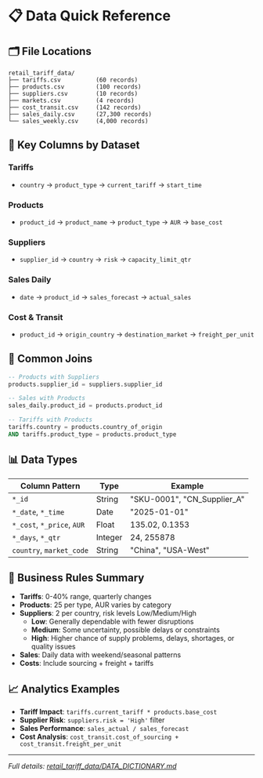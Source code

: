 # 📋 Data Quick Reference

## 🗂️ File Locations
```
retail_tariff_data/
├── tariffs.csv          (60 records)
├── products.csv         (100 records)  
├── suppliers.csv        (10 records)
├── markets.csv          (4 records)
├── cost_transit.csv     (142 records)
├── sales_daily.csv      (27,300 records)
└── sales_weekly.csv     (4,000 records)
```

## 🔑 Key Columns by Dataset

### Tariffs
- `country` → `product_type` → `current_tariff` → `start_time`

### Products  
- `product_id` → `product_name` → `product_type` → `AUR` → `base_cost`

### Suppliers
- `supplier_id` → `country` → `risk` → `capacity_limit_qtr`

### Sales Daily
- `date` → `product_id` → `sales_forecast` → `actual_sales`

### Cost & Transit
- `product_id` → `origin_country` → `destination_market` → `freight_per_unit`

## 🔗 Common Joins

```sql
-- Products with Suppliers
products.supplier_id = suppliers.supplier_id

-- Sales with Products  
sales_daily.product_id = products.product_id

-- Tariffs with Products
tariffs.country = products.country_of_origin
AND tariffs.product_type = products.product_type
```

## 📊 Data Types

| Column Pattern | Type | Example |
|----------------|------|---------|
| `*_id` | String | "SKU-0001", "CN_Supplier_A" |
| `*_date`, `*_time` | Date | "2025-01-01" |
| `*_cost`, `*_price`, `AUR` | Float | 135.02, 0.1353 |
| `*_days`, `*_qtr` | Integer | 24, 255878 |
| `country`, `market_code` | String | "China", "USA-West" |

## 🎯 Business Rules Summary

- **Tariffs**: 0-40% range, quarterly changes
- **Products**: 25 per type, AUR varies by category  
- **Suppliers**: 2 per country, risk levels Low/Medium/High
  - **Low**: Generally dependable with fewer disruptions
  - **Medium**: Some uncertainty, possible delays or constraints
  - **High**: Higher chance of supply problems, delays, shortages, or quality issues
- **Sales**: Daily data with weekend/seasonal patterns
- **Costs**: Include sourcing + freight + tariffs

## 📈 Analytics Examples

- **Tariff Impact**: `tariffs.current_tariff * products.base_cost`
- **Supplier Risk**: `suppliers.risk = 'High'` filter
- **Sales Performance**: `sales_actual / sales_forecast`
- **Cost Analysis**: `cost_transit.cost_of_sourcing + cost_transit.freight_per_unit`

---
*Full details: [retail_tariff_data/DATA_DICTIONARY.md](retail_tariff_data/DATA_DICTIONARY.md)*
